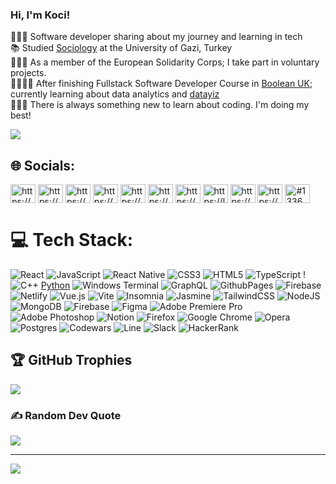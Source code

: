 <!-- First part -->

### Hi, I'm Koci! 

👨🏻‍💻 Software developer sharing about my journey and learning in tech<br/>
📚 Studied [Sociology](https://drive.google.com/drive/folders/1mudqafJoQvpl5yoR0A1962ZMEeaby6Dl?usp=drive_link) at the University of Gazi, Turkey<br/>
🧑🏼‍🚒 As a member of the European Solidarity Corps; I take part in voluntary projects.<br/>
🧑🏻‍🏫🧿 After finishing Fullstack Software Developer Course in [Boolean UK](https://boolean.co.uk/course/full-time-software-development-online-course); currently learning about data analytics and [datayiz](https://pudding.cool/2018/08/pockets/)
<br/>
👨🏻‍💻 There is always something new to learn about coding. I'm doing my best! <br/>

<!-- Github Stats -->

![](https://github-readme-stats.vercel.app/api?username=Kocibey01&theme=radical&hide_border=false&include_all_commits=true&count_private=true)<br/>
<!-- Second Part -->


## 🌐 Socials:
<a href="https://codepen.io/https://codepen.io/kocibey" target="blank"><img align="center" src="https://raw.githubusercontent.com/rahuldkjain/github-profile-readme-generator/master/src/images/icons/Social/codepen.svg" alt="https://codepen.io/kocibey" height="30" width="40" /></a>
<a href="https://dev.to/https://dev.to/kocibey01" target="blank"><img align="center" src="https://raw.githubusercontent.com/rahuldkjain/github-profile-readme-generator/master/src/images/icons/Social/devto.svg" alt="https://dev.to/kocibey01" height="30" width="40" /></a>
<a href="https://linkedin.com/in/https://www.linkedin.com/in/h%c3%bcsn%c3%bc-koci-850a90271/" target="blank"><img align="center" src="https://raw.githubusercontent.com/rahuldkjain/github-profile-readme-generator/master/src/images/icons/Social/linked-in-alt.svg" alt="https://www.linkedin.com/in/h%c3%bcsn%c3%bc-koci-850a90271/" height="30" width="40" /></a>
<a href="https://stackoverflow.com/users/https://stackoverflow.com/users/23341438/kocibey" target="blank"><img align="center" src="https://raw.githubusercontent.com/rahuldkjain/github-profile-readme-generator/master/src/images/icons/Social/stack-overflow.svg" alt="https://stackoverflow.com/users/23341438/kocibey" height="30" width="40" /></a>
<a href="https://codesandbox.com/https://codesandbox.io/u/kocibey01" target="blank"><img align="center" src="https://raw.githubusercontent.com/rahuldkjain/github-profile-readme-generator/master/src/images/icons/Social/codesandbox.svg" alt="https://codesandbox.io/u/kocibey01" height="30" width="40" /></a>
<a href="https://kaggle.com/https://www.kaggle.com/kocibey" target="blank"><img align="center" src="https://raw.githubusercontent.com/rahuldkjain/github-profile-readme-generator/master/src/images/icons/Social/kaggle.svg" alt="https://www.kaggle.com/kocibey" height="30" width="40" /></a>
<a href="https://www.hackerrank.com/https://www.hackerrank.com/profile/husnukoci94" target="blank"><img align="center" src="https://raw.githubusercontent.com/rahuldkjain/github-profile-readme-generator/master/src/images/icons/Social/hackerrank.svg" alt="https://www.hackerrank.com/profile/husnukoci94" height="30" width="40" /></a>
<a href="https://www.leetcode.com/https://leetcode.com/kocibey01/" target="blank"><img align="center" src="https://raw.githubusercontent.com/rahuldkjain/github-profile-readme-generator/master/src/images/icons/Social/leet-code.svg" alt="https://leetcode.com/kocibey01/" height="30" width="40" /></a>
<a href="https://www.hackerearth.com/https://www.hackerrank.com/profile/husnukoci94" target="blank"><img align="center" src="https://raw.githubusercontent.com/rahuldkjain/github-profile-readme-generator/master/src/images/icons/Social/hackerearth.svg" alt="https://www.hackerrank.com/profile/husnukoci94" height="30" width="40" /></a>
<a href="https://www.topcoder.com/members/https://profiles.topcoder.com/kocibey" target="blank"><img align="center" src="https://raw.githubusercontent.com/rahuldkjain/github-profile-readme-generator/master/src/images/icons/Social/topcoder.svg" alt="https://profiles.topcoder.com/kocibey" height="30" width="40" /></a>
<a href="https://discord.gg/#1336" target="blank"><img align="center" src="https://raw.githubusercontent.com/rahuldkjain/github-profile-readme-generator/master/src/images/icons/Social/discord.svg" alt="#1336" height="30" width="40" /></a>

# 💻 Tech Stack:
![React](https://img.shields.io/badge/react-%2320232a.svg?style=for-the-badge&logo=react&logoColor=%2361DAFB)
![JavaScript](https://img.shields.io/badge/javascript-%23323330.svg?style=for-the-badge&logo=javascript&logoColor=%23F7DF1E) ![React Native](https://img.shields.io/badge/react_native-%2320232a.svg?style=for-the-badge&logo=react&logoColor=%2361DAFB) 
![CSS3](https://img.shields.io/badge/css3-%231572B6.svg?style=for-the-badge&logo=css3&logoColor=white) ![HTML5](https://img.shields.io/badge/html5-%23E34F26.svg?style=for-the-badge&logo=html5&logoColor=white) ![TypeScript](https://img.shields.io/badge/typescript-%23007ACC.svg?style=for-the-badge&logo=typescript&logoColor=white) !
![C++](https://img.shields.io/badge/c++-%2300599C.svg?style=for-the-badge&logo=c%2B%2B&logoColor=white) [Python](https://img.shields.io/badge/python-3670A0?style=for-the-badge&logo=python&logoColor=ffdd54) ![Windows Terminal](https://img.shields.io/badge/Windows%20Terminal-%234D4D4D.svg?style=for-the-badge&logo=windows-terminal&logoColor=white) ![GraphQL](https://img.shields.io/badge/-GraphQL-E10098?style=for-the-badge&logo=graphql&logoColor=white) ![GithubPages](https://img.shields.io/badge/github%20pages-121013?style=for-the-badge&logo=github&logoColor=white) ![Firebase](https://img.shields.io/badge/firebase-%23039BE5.svg?style=for-the-badge&logo=firebase) ![Netlify](https://img.shields.io/badge/netlify-%23000000.svg?style=for-the-badge&logo=netlify&logoColor=#00C7B7) ![Vue.js](https://img.shields.io/badge/vue.js-%2335495e.svg?style=for-the-badge&logo=vuedotjs&logoColor=%234FC08D) ![Vite](https://img.shields.io/badge/vite-%23646CFF.svg?style=for-the-badge&logo=vite&logoColor=white) ![Insomnia](https://img.shields.io/badge/Insomnia-black?style=for-the-badge&logo=insomnia&logoColor=5849BE) ![Jasmine](https://img.shields.io/badge/jasmine-%238A4182.svg?style=for-the-badge&logo=jasmine&logoColor=white) ![TailwindCSS](https://img.shields.io/badge/tailwindcss-%2338B2AC.svg?style=for-the-badge&logo=tailwind-css&logoColor=white) ![NodeJS](https://img.shields.io/badge/node.js-6DA55F?style=for-the-badge&logo=node.js&logoColor=white) ![MongoDB](https://img.shields.io/badge/MongoDB-%234ea94b.svg?style=for-the-badge&logo=mongodb&logoColor=white) ![Firebase](https://img.shields.io/badge/Firebase-039BE5?style=for-the-badge&logo=Firebase&logoColor=white) ![Figma](https://img.shields.io/badge/figma-%23F24E1E.svg?style=for-the-badge&logo=figma&logoColor=white) ![Adobe Premiere Pro](https://img.shields.io/badge/Adobe%20Premiere%20Pro-9999FF.svg?style=for-the-badge&logo=Adobe%20Premiere%20Pro&logoColor=white) ![Adobe Photoshop](https://img.shields.io/badge/adobe%20photoshop-%2331A8FF.svg?style=for-the-badge&logo=adobe%20photoshop&logoColor=white) ![Notion](https://img.shields.io/badge/Notion-%23000000.svg?style=for-the-badge&logo=notion&logoColor=white)
![Firefox](https://img.shields.io/badge/Firefox-FF7139?style=for-the-badge&logo=Firefox-Browser&logoColor=white) ![Google Chrome](https://img.shields.io/badge/Google%20Chrome-4285F4?style=for-the-badge&logo=GoogleChrome&logoColor=white) ![Opera](https://img.shields.io/badge/Opera-FF1B2D?style=for-the-badge&logo=Opera&logoColor=white) ![Postgres](https://img.shields.io/badge/postgres-%23316192.svg?style=for-the-badge&logo=postgresql&logoColor=white) ![Codewars](https://img.shields.io/badge/Codewars-B1361E?style=for-the-badge&logo=codewars&logoColor=grey) ![Line](https://img.shields.io/badge/Line-00C300?style=for-the-badge&logo=line&logoColor=white) ![Slack](https://img.shields.io/badge/Slack-4A154B?style=for-the-badge&logo=slack&logoColor=white) ![HackerRank](https://img.shields.io/badge/-Hackerrank-2EC866?style=for-the-badge&logo=HackerRank&logoColor=white)

## 🏆 GitHub Trophies
![](https://github-profile-trophy.vercel.app/?username=Kocibey01&theme=radical&no-frame=false&no-bg=false&margin-w=4)

### ✍️ Random Dev Quote
![](https://quotes-github-readme.vercel.app/api?type=horizontal&theme=radical)

---
[![](https://visitcount.itsvg.in/api?id=Kocibey01&icon=0&color=0)](https://visitcount.itsvg.in)

<!-- Proudly created with GPRM ( https://gprm.itsvg.in ) -->
